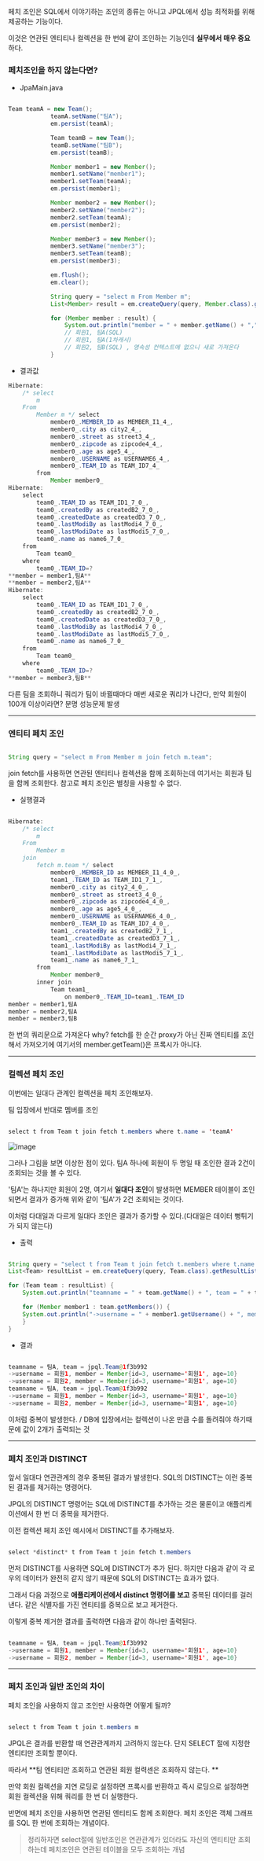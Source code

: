 페치 조인은 SQL에서 이야기하는 조인의 종류는 아니고 JPQL에서 성능 최적화를 위해 제공하는 기능이다. 

이것은 연관된 엔티티나 컬렉션을 한 번에 같이 조인하는 기능인데 **실무에서 매우 중요**하다.

### 페치조인을 하지 않는다면?

* JpaMain.java

```java

Team teamA = new Team();
            teamA.setName("팀A");
            em.persist(teamA);

            Team teamB = new Team();
            teamB.setName("팀B");
            em.persist(teamB);

            Member member1 = new Member();
            member1.setName("member1");
            member1.setTeam(teamA);
            em.persist(member1);

            Member member2 = new Member();
            member2.setName("member2");
            member2.setTeam(teamA);
            em.persist(member2);

            Member member3 = new Member();
            member3.setName("member3");
            member3.setTeam(teamB);
            em.persist(member3);

            em.flush();
            em.clear();

            String query = "select m From Member m";
            List<Member> result = em.createQuery(query, Member.class).getResultList();

            for (Member member : result) {
                System.out.println("member = " + member.getName() + "," + member.getTeam().getName());
                // 회원1, 팀A(SQL)
                // 회원1, 팀A(1차캐시)
                // 회원2, 팀B(SQL) , 영속성 컨텍스트에 없으니 새로 가져온다
            }

```

* 결과값

```java
Hibernate: 
    /* select
        m 
    From
        Member m */ select
            member0_.MEMBER_ID as MEMBER_I1_4_,
            member0_.city as city2_4_,
            member0_.street as street3_4_,
            member0_.zipcode as zipcode4_4_,
            member0_.age as age5_4_,
            member0_.USERNAME as USERNAME6_4_,
            member0_.TEAM_ID as TEAM_ID7_4_ 
        from
            Member member0_
Hibernate: 
    select
        team0_.TEAM_ID as TEAM_ID1_7_0_,
        team0_.createdBy as createdB2_7_0_,
        team0_.createdDate as createdD3_7_0_,
        team0_.lastModiBy as lastModi4_7_0_,
        team0_.lastModiDate as lastModi5_7_0_,
        team0_.name as name6_7_0_ 
    from
        Team team0_ 
    where
        team0_.TEAM_ID=?
**member = member1,팀A**
**member = member2,팀A**
Hibernate: 
    select
        team0_.TEAM_ID as TEAM_ID1_7_0_,
        team0_.createdBy as createdB2_7_0_,
        team0_.createdDate as createdD3_7_0_,
        team0_.lastModiBy as lastModi4_7_0_,
        team0_.lastModiDate as lastModi5_7_0_,
        team0_.name as name6_7_0_ 
    from
        Team team0_ 
    where
        team0_.TEAM_ID=?
**member = member3,팀B**

```

다른 팀을 조회하니 쿼리가 팀이 바뀔때마다 매번 새로운 쿼리가 나간다, 만약 회원이 100개 이상이라면? 분명 성능문제 발생

---

### 엔티티 페치 조인

```java

String query = "select m From Member m join fetch m.team";

```

join fetch를 사용하면 연관된 엔티티나 컬렉션을 함께 조회하는데 여기서는 회원과 팀을 함께 조회한다. 참고로 페치 조인은 별칭을 사용할 수 없다.

* 실행결과

```java

Hibernate: 
    /* select
        m 
    From
        Member m 
    join
        fetch m.team */ select
            member0_.MEMBER_ID as MEMBER_I1_4_0_,
            team1_.TEAM_ID as TEAM_ID1_7_1_,
            member0_.city as city2_4_0_,
            member0_.street as street3_4_0_,
            member0_.zipcode as zipcode4_4_0_,
            member0_.age as age5_4_0_,
            member0_.USERNAME as USERNAME6_4_0_,
            member0_.TEAM_ID as TEAM_ID7_4_0_,
            team1_.createdBy as createdB2_7_1_,
            team1_.createdDate as createdD3_7_1_,
            team1_.lastModiBy as lastModi4_7_1_,
            team1_.lastModiDate as lastModi5_7_1_,
            team1_.name as name6_7_1_ 
        from
            Member member0_ 
        inner join
            Team team1_ 
                on member0_.TEAM_ID=team1_.TEAM_ID
member = member1,팀A
member = member2,팀A
member = member3,팀B

```

한 번의 쿼리문으로 가져온다 why? fetch를 한 순간 proxy가 아닌 진짜 엔티티를 조인해서 가져오기에 여기서의 member.getTeam()은 프록시가 아니다.

---

### 컬렉션 페치 조인

이번에는 일대다 관계인 컬렉션을 페치 조인해보자.

팀 입장에서 반대로 멤버를 조인

```java

select t from Team t join fetch t.members where t.name = 'teamA'

```

![image](https://user-images.githubusercontent.com/78454649/154655719-9592c491-1a81-4616-ad1b-14e78db08562.png)

그러나 그림을 보면 이상한 점이 있다. 팀A 하나에 회원이 두 명일 때 조인한 결과 2건이 조회되는 것을 볼 수 있다. 

'팀A'는 하나지만 회원이 2명, 여기서 **일대다 조인**이 발생하면 MEMBER 테이블이 조인되면서 결과가 증가해 위와 같이 '팀A'가 2건 조회되는 것이다. 

이처럼 다대일과 다르게 일대다 조인은 결과가 증가할 수 있다.(다대일은 데이터 뻥튀기가 되지 않는다)



* 출력

```java

String query = "select t from Team t join fetch t.members where t.name = 'teamA'";
List<Team> resultList = em.createQuery(query, Team.class).getResultList();

for (Team team : resultList) {
	System.out.println("teamname = " + team.getName() + ", team = " + team);

	for (Member member1 : team.getMembers()) {
	System.out.println("->username = " + member1.getUsername() + ", member = " + member);
	}
}

```

* 결과

```java

teamname = 팀A, team = jpql.Team@1f3b992
->username = 회원1, member = Member{id=3, username='회원1', age=10}
->username = 회원2, member = Member{id=3, username='회원1', age=10}
teamname = 팀A, team = jpql.Team@1f3b992
->username = 회원1, member = Member{id=3, username='회원1', age=10}
->username = 회원2, member = Member{id=3, username='회원1', age=10}

```

이처럼 중복이 발생한다. / DB에 입장에서는 컬렉션이 나온 만큼 수를 돌려줘야 하기때문에 값이 2개가 출력되는 것


---

### 페치 조인과 DISTINCT

앞서 일대다 연관관계의 경우 중복된 결과가 발생한다. SQL의 DISTINCT는 이런 중복된 결과를 제거하는 명령어다. 

JPQL의 DISTINCT 명령어는 SQL에 DISTINCT를 추가하는 것은 물론이고 애플리케이션에서 한 번 더 중복을 제거한다. 

이전 컬렉션 페치 조인 예시에서 DISTINCT를 추가해보자.

```java

select *distinct* t from Team t join fetch t.members

```

먼저 DISTINCT를 사용하면 SQL에 DISTINCT가 추가 된다. 하지만 다음과 같이 각 로우의 데이터가 완전히 같지 않기 때문에 SQL의 DISTINCT는 효과가 없다.

그래서 다음 과정으로 **애플리케이션에서 distinct 명령어를 보고** 중복된 데이터를 걸러낸다. 같은 식별자를 가진 엔티티를 중복으로 보고 제거한다. 

이렇게 중복 제거한 결과를 출력하면 다음과 같이 하나만 출력된다.

```java

teamname = 팀A, team = jpql.Team@1f3b992
->username = 회원1, member = Member{id=3, username='회원1', age=10}
->username = 회원2, member = Member{id=3, username='회원1', age=10}

```

--- 

### 페치 조인과 일반 조인의 차이

페치 조인을 사용하지 않고 조인만 사용하면 어떻게 될까?

```java

select t from Team t join t.members m

```

JPQL은 결과를 반환할 때 연관관계까지 고려하지 않는다. 단지 SELECT 절에 지정한 엔티티만 조회할 뿐이다. 

따라서 **팀 엔티티만 조회하고 연관된 회원 컬력센은 조회하지 않는다. **

만약 회원 컬렉션을 지연 로딩로 설정하면 프록시를 반환하고 즉시 로딩으로 설정하면 회원 컬렉션을 위해 쿼리를 한 번 더 실행한다.

 
반면에 페치 조인을 사용하면 연관된 엔티티도 함께 조회한다. 페치 조인은 객체 그래프를 SQL 한 번에 조회하는 개념이다.
> 정리하자면 select절에 일반조인은 연관관계가 있더라도 자신의 엔티티만 조회하는데 페치조인은 연관된 테이블을 모두 조회하는 개념
